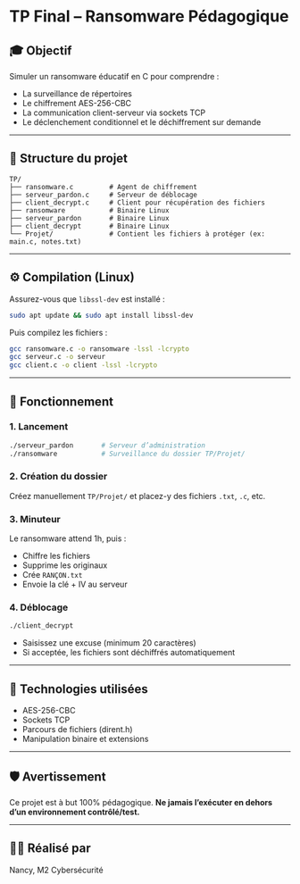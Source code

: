 #  TP Final – Ransomware Pédagogique 

## 🎓 Objectif

Simuler un ransomware éducatif en C pour comprendre :

* La surveillance de répertoires
* Le chiffrement AES-256-CBC
* La communication client-serveur via sockets TCP
* Le déclenchement conditionnel et le déchiffrement sur demande

---

## 📁 Structure du projet

```
TP/
├── ransomware.c         # Agent de chiffrement
├── serveur_pardon.c     # Serveur de déblocage
├── client_decrypt.c     # Client pour récupération des fichiers
├── ransomware           # Binaire Linux
├── serveur_pardon       # Binaire Linux
├── client_decrypt       # Binaire Linux
└── Projet/              # Contient les fichiers à protéger (ex: main.c, notes.txt)
```

---

## ⚙️ Compilation (Linux)

Assurez-vous que `libssl-dev` est installé :

```bash
sudo apt update && sudo apt install libssl-dev
```

Puis compilez les fichiers :

```bash
gcc ransomware.c -o ransomware -lssl -lcrypto
gcc serveur.c -o serveur
gcc client.c -o client -lssl -lcrypto
```

---

## 🔄 Fonctionnement

### 1. Lancement

```bash
./serveur_pardon       # Serveur d’administration
./ransomware           # Surveillance du dossier TP/Projet/
```

### 2. Création du dossier

Créez manuellement `TP/Projet/` et placez-y des fichiers `.txt`, `.c`, etc.

### 3. Minuteur

Le ransomware attend 1h, puis :

* Chiffre les fichiers
* Supprime les originaux
* Crée `RANÇON.txt`
* Envoie la clé + IV au serveur

### 4. Déblocage

```bash
./client_decrypt
```

* Saisissez une excuse (minimum 20 caractères)
* Si acceptée, les fichiers sont déchiffrés automatiquement

---

## 🔐 Technologies utilisées

* AES-256-CBC 
* Sockets TCP 
* Parcours de fichiers (dirent.h)
* Manipulation binaire et extensions

---

## 🛡 Avertissement

Ce projet est à but 100% pédagogique. **Ne jamais l’exécuter en dehors d’un environnement contrôlé/test.**

---

## 👩‍💻 Réalisé par

Nancy, M2 Cybersécurité

